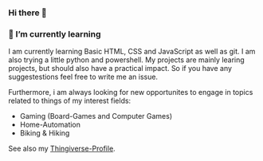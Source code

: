 ### Hi there 👋
### 🌱 I’m currently learning
I am currently learning Basic HTML, CSS and JavaScript as well as git. I am also trying a little python and powershell.
My projects are mainly learing projects, but should also have a practical impact. So if you have any suggestestions feel free to write me an issue.

Furthermore, i am always looking for new opportunites to engage in topics related to things of my interest fields:
- Gaming (Board-Games and Computer Games)
- Home-Automation
- Biking & Hiking

See also my [Thingiverse-Profile](http://www.bit.ly/alos-things).

<!--
**alos-source/alos-source** is a ✨ _special_ ✨ repository because its `README.md` (this file) appears on your GitHub profile.

Here are some ideas to get you started:

- 🔭 I’m currently working on ...
- 🌱 I’m currently learning ...
- 👯 I’m looking to collaborate on ...
- 🤔 I’m looking for help with ...
- 💬 Ask me about ...
- 📫 How to reach me: ...
- 😄 Pronouns: ...
- ⚡ Fun fact: ...
-->
